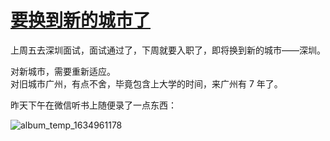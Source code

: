 # [要换到新的城市了](https://github.com/phh95/gitblog/issues/16)

上周五去深圳面试，面试通过了，下周就要入职了，即将换到新的城市——深圳。    

对新城市，需要重新适应。    
对旧城市广州，有点不舍，毕竟包含上大学的时间，来广州有 7 年了。       

昨天下午在微信听书上随便录了一点东西：       

![album_temp_1634961178](https://user-images.githubusercontent.com/29042617/138541503-f4da98b1-c4ee-489b-bf8e-c9f8e2355d40.PNG)           


